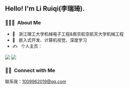 <h2> Hello! I'm Li Ruiqi(李瑞琦).</h2>

<h3> 👨🏻‍💻 &nbsp;About Me </h3>

- 🎁 &nbsp; 浙江理工大学机械电子工程&南京航空航天大学机械工程
- 👀 &nbsp; 嵌入式开发、计算机视觉、深度学习
- ✍️ &nbsp; 个人主页：

[<img  src="https://github-readme-stats.vercel.app/api?username=1009962019&theme=buefy&show_icons=true&count_private=true"/>](https://github.com/1009962019/)
[<img  src="https://github-readme-stats.vercel.app/api/top-langs/?username=1009962019&theme=buefy&layout=compact"/>](https://github.com/1009962019/)

<h3> 🤝🏻 &nbsp;Connect with Me </h3>

联系我：1009962019@qq.com
